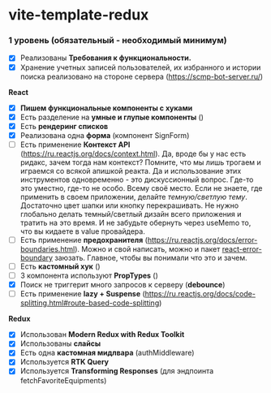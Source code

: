 # vite-template-redux

### **1 уровень (обязательный - необходимый минимум)**

- [X]  Реализованы **Требования к функциональности.**
- [X]  Хранение учетных записей пользователей, их избранного и истории поиска реализовано на стороне сервера (https://scmp-bot-server.ru/)

**React**

- [x]  **Пишем функциональные компоненты c хуками**
- [x]  Есть разделение на **умные и глупые компоненты** ()
- [x]  Есть **рендеринг списков**
- [x]  Реализована одна **форма** (компонент SignForm)
- [ ]  Есть применение **Контекст API** (https://ru.reactjs.org/docs/context.html). Да, вроде бы у нас есть ридакс, зачем тогда нам контекст? Помните, что мы лишь трогаем и играемся со всякой апишкой реакта. Да и использование этих инструментов одновременно - это дискуссионный вопрос. Где-то это уместно, где-то не особо. Всему своё место. Если не знаете, где применить в своем приложении, делайте *темную/светлую тему*. Достаточно цвет шапки или кнопку перекрашивать. Не нужно глобально делать темный/светлый дизайн всего приложения и тратить на это время. И не забудьте обернуть через useMemo то, что вы кидаете в value провайдера.
- [ ]  Есть применение **предохранителя** (https://ru.reactjs.org/docs/error-boundaries.html). Можно и свой написать, можно и пакет [react-error-boundary](https://www.npmjs.com/package/react-error-boundary) заюзать. Главное, чтобы вы понимали что это и зачем.
- [ ]  Есть **кастомный хук** ()
- [ ]  3 компонента используют **PropTypes** ()
- [x]  Поиск не триггерит много запросов к серверу (**debounce**)
- [ ]  Есть применение **lazy + Suspense** (https://ru.reactjs.org/docs/code-splitting.html#route-based-code-splitting)

**Redux**

- [x]  Использован **Modern Redux with Redux Toolkit**
- [x]  Использованы **слайсы**
- [x]  Есть одна **кастомная мидлвара** (authMiddleware)
- [x]  Используется **RTK Query**
- [x]  Используется **Transforming Responses** (для эндпоинта fetchFavoriteEquipments)
